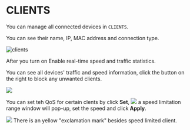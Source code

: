# CLIENTS

You can manage all connected devices in `CLIENTS`. 

You can see their name, IP, MAC address and connection type.

![clients](https://static.gl-inet.com/docs/en/3/setup/microuter-n300/clients/1.jpg)

After you turn on Enable real-time speed and traffic statistics. 

You can see all devices' traffic and speed information, click the button on the right to block any unwanted clients.

![](https://static.gl-inet.com/docs/en/3/setup/microuter-n300/clients/client1.png)


You can set teh QoS for certain clents by click **Set**, 
![](https://static.gl-inet.com/docs/en/3/setup/microuter-n300/clients/client2.png)
a speed limitation range window will pop-up, set the speed and click **Apply**.

![](https://static.gl-inet.com/docs/en/3/setup/microuter-n300/clients/client3.png)
There is an yellow "exclamation mark" besides speed limited client.



